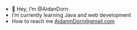 - 👋 Hey, I’m @AidanDorn
- I’m currently learning Java and web development
- How to reach me AidanmDorn@gmail.com
